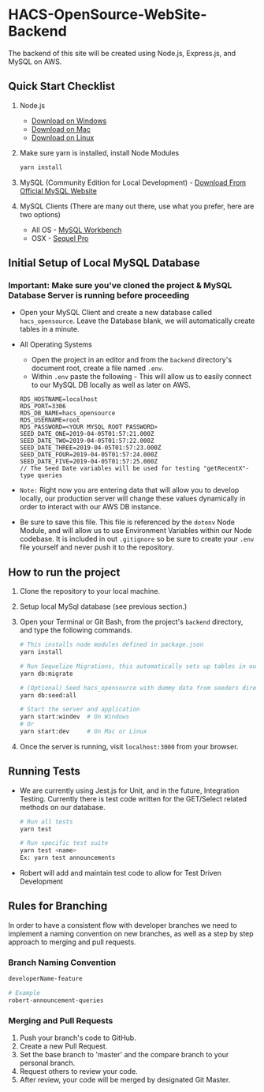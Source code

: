 # HACS-OpenSource-WebSite-Backend

The backend of this site will be created using Node.js, Express.js, and MySQL on AWS.

## Quick Start Checklist

1. Node.js

   - [Download on Windows](https://blog.teamtreehouse.com/install-node-js-npm-windows)
   - [Download on Mac](https://blog.teamtreehouse.com/install-node-js-npm-mac)
   - [Download on Linux](https://blog.teamtreehouse.com/install-node-js-npm-linux)

2. Make sure yarn is installed, install Node Modules

    ```bash
    yarn install
    ```

3. MySQL (Community Edition for Local Development) - [Download From Official MySQL Website]([https://www.postgresql.org/download/](https://dev.mysql.com/downloads/))

4. MySQL Clients (There are many out there, use what you prefer, here are two options)
   - All OS - [MySQL Workbench]([https://www.pgadmin.org/download/](https://dev.mysql.com/downloads/workbench/))
   - OSX - [Sequel Pro](https://www.sequelpro.com/)

## Initial Setup of Local MySQL Database

### Important: Make sure you've cloned the project & MySQL Database Server is running before proceeding

- Open your MySQL Client and create a new database called `hacs_opensource`. Leave the Database blank, we will automatically create tables in a minute.

- All Operating Systems

  - Open the project in an editor and from the `backend` directory's document root, create a file named `.env`.
  - Within `.env` paste the following - This will allow us to easily connect to our MySQL DB locally as well as later on AWS.

  ```text
  RDS_HOSTNAME=localhost
  RDS_PORT=3306
  RDS_DB_NAME=hacs_opensource
  RDS_USERNAME=root
  RDS_PASSWORD=<YOUR MYSQL ROOT PASSWORD>
  SEED_DATE_ONE=2019-04-05T01:57:21.000Z
  SEED_DATE_TWO=2019-04-05T01:57:22.000Z
  SEED_DATE_THREE=2019-04-05T01:57:23.000Z
  SEED_DATE_FOUR=2019-04-05T01:57:24.000Z
  SEED_DATE_FIVE=2019-04-05T01:57:25.000Z
  // The Seed Date variables will be used for testing "getRecentX"-type queries
  ```

- `Note:` Right now you are entering data that will allow you to develop locally, our production server will change these values dynamically in order to interact with our AWS DB instance.
- Be sure to save this file. This file is referenced by the `dotenv` Node Module, and will allow us to use Environment Variables within our Node codebase. It is included in out `.gitignore` so be sure to create your `.env` file yourself and never push it to the repository.

## How to run the project

1. Clone the repository to your local machine.
2. Setup local MySql database (see previous section.)
3. Open your Terminal or Git Bash, from the project's `backend` directory, and type the following commands.

    ```bash
    # This installs node modules defined in package.json
    yarn install

    # Run Sequelize Migrations, this automatically sets up tables in our hacs_opensource database
    yarn db:migrate

    # (Optional) Seed hacs_opensource with dummy data from seeders directory.
    yarn db:seed:all

    # Start the server and application
    yarn start:windev  # On Windows
    # Or
    yarn start:dev     # On Mac or Linux
    ```

4. Once the server is running, visit `localhost:3000` from your browser.  

## Running Tests

- We are currently using Jest.js for Unit, and in the future, Integration Testing. Currently there is test code written for the GET/Select related methods on our database.

    ```bash
    # Run all tests
    yarn test

    # Run specific test suite
    yarn test <name>
    Ex: yarn test announcements
    ```

- Robert will add and maintain test code to allow for Test Driven Development

## Rules for Branching

In order to have a consistent flow with developer branches we need to implement a naming convention on new branches, as well as a step by step approach to merging and pull requests.

### Branch Naming Convention

```bash
developerName-feature

# Example
robert-announcement-queries
```

### Merging and Pull Requests

1. Push your branch's code to GitHub.
2. Create a new Pull Request.
3. Set the base branch to 'master' and the compare branch to your personal branch.
4. Request others to review your code.
5. After review, your code will be merged by designated Git Master.
